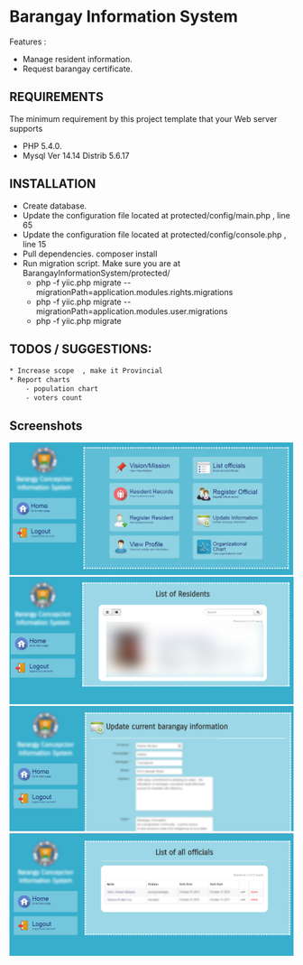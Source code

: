 Barangay Information System
============================



Features : 

  * Manage resident information.
  * Request barangay certificate.



REQUIREMENTS
------------

The minimum requirement by this project template that your Web server supports 
* PHP 5.4.0.
* Mysql  Ver 14.14 Distrib 5.6.17

INSTALLATION
------------

* Create database. 
* Update the configuration file located at protected/config/main.php  , line 65
* Update the configuration file located at protected/config/console.php  , line 15
* Pull dependencies. composer install
* Run migration script. Make sure you are at BarangayInformationSystem/protected/
	* php -f yiic.php migrate --migrationPath=application.modules.rights.migrations
	* php -f yiic.php migrate --migrationPath=application.modules.user.migrations
	* php -f yiic.php migrate

**TODOS / SUGGESTIONS:**
------------
	* Increase scope  , make it Provincial
	* Report charts
		- population chart
		- voters count


Screenshots
-------------
![Alt text](/screenshots/dashboard.PNG?raw=true)
![Alt text](/screenshots/2.PNG?raw=true)
![Alt text](/screenshots/6.PNG?raw=true)
![Alt text](/screenshots/7.PNG?raw=true)
